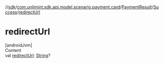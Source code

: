 //[sdk](../../../../index.md)/[com.unlimint.sdk.api.model.scenario.payment.card](../../index.md)/[PaymentResult](../index.md)/[Success](index.md)/[redirectUrl](redirect-url.md)



# redirectUrl  
[androidJvm]  
Content  
val [redirectUrl](redirect-url.md): [String](https://kotlinlang.org/api/latest/jvm/stdlib/kotlin/-string/index.html)?  



